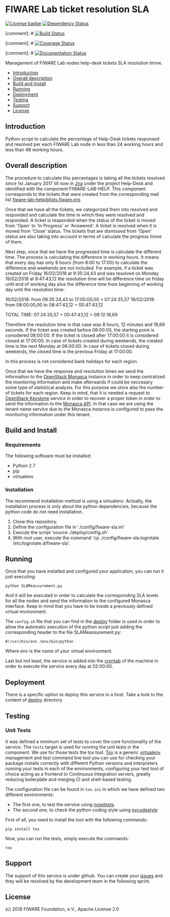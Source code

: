 # FIWARE Lab ticket resolution SLA

[![License badge](https://img.shields.io/badge/license-Apache_2.0-blue.svg)](https://opensource.org/licenses/Apache-2.0)
[![Dependency Status](https://gemnasium.com/badges/github.com/flopezag/fiware-sla.svg)](https://gemnasium.com/github.com/flopezag/fiware-sla)

[comment]: # [![Build Status](https://travis-ci.org/flopezag/fiware-user-creation.svg?branch=master)](https://travis-ci.org/flopezag/fiware-user-creation)

[comment]: # [![Coverage Status](https://coveralls.io/repos/github/flopezag/fiware-user-creation/badge.svg)](https://coveralls.io/github/flopezag/fiware-user-creation)

[comment]: # [![Documentation Status](https://readthedocs.org/projects/fiware-user-creation/badge/?version=latest)](http://fiware-user-creation.readthedocs.io/en/latest/?badge=latest)

Management of FIWARE Lab nodes help-desk tickets SLA resolution timne.


* [Introduction](#introduction)
* [Overall description](#overall_description)
* [Build and Install](#build-and-install)
* [Running](#running)
* [Deployment](#deployment)
* [Testing](#testing)
* [Support](#support)
* [License](#license)


## Introduction

Python script to calculate the percentage of Help-Desk tickets responsed and resolved per each
FIWARE Lab node in less than 24 working hours and less than 48 working hours.


## Overall description

The procedure to calculate this percentages is taking all the tickets resolved 
since 1st January 2017 till now in [Jira](https://jira.fiware.org) under the 
project Help-Desk and identified with the component FIWARE-LAB-HELP. This component 
corresponds to the tickets that were created from the corresponding mail list 
fiware-lab-help@lists.fiware.org.

Once that we have all the tickets, we categorized them into resolved and responded 
and calculate the time in which they were resolved and responded. A ticket is responded 
when the status of the ticket is moved from 'Open' to 'In Progress' or 'Answered'. A 
ticket is resolved when it is moved from 'Close' status. The tickets that are dismissed 
from 'Open' status are also taking into account in terms of calculate the progress timne 
of them.

Next step, once that we have the progressed time is calculate the different time. The process 
is calculating the difference in working hours. It means that every day has only 9 hours 
(from 8:00 to 17:00) to calculate the difference and weekends are not included. For example, if 
a ticket was created on Friday 16/02/2018 at 9:35:24,43 and was resolved on Monday 19/02/2018 
at 8:47:43,12 the resolution time will be difference time on friday until end of working day 
plus the difference time from beginning of working day until the resolution time:

16/02/2018: from 09:35:24,43 to 17:00:00,00 = 07:24:35,57
19/02/2018: from 08:00:00,00 to 08:47:43,12 = 00:47:43,12

TOTAL TIME: 07:24:35,57 + 00:47:43,12 = 08:12:18,69

Therefore the resolution time in that case was 8 hours, 12 minutes and 18,69 seconds. If the 
ticket was created before 08:00:00, the starting point is considered 08:00:00. If the ticket is 
closed after 17:00:00 it is considered closed at 17:00:00. In case of tickets created during 
weekends, the created time is the next Monday at 08:00:00. In case of tickets closed during 
weekends, the closed time is the previous Friday at 17:00:00.

In this process is not considered bank holidays for each region.

Once that we have the response and resolution times we send the information to the 
[OpenStack Monasca](https://wiki.openstack.org/wiki/Monasca) instance in order to keep centralized 
the monitoring information and make afterwards if could be neccesary some type of statistical 
analysis. For this purpose we store also the number of tickets for each region. Keep in mind, 
that it is needed a request to [OpenStack Keystone](https://wiki.openstack.org/wiki/Keystone) 
service in order to recover a proper token in order to send the information to the [Monasca API](https://github.com/openstack/monasca-api/blob/master/docs/monasca-api-spec.md). In that case we 
are using the tenant name service due to the Monasca instance is configured to pass the monitoring 
information under this tenant.


## Build and Install

### Requirements

The following software must be installed:

* Python 2.7
* pip
* virtualenv


### Installation

The recommend installation method is using a virtualenv. Actually, the
installation process is only about the python dependencies, because the python
code do not need installation.

1. Clone this repository.
1. Define the configuration file in './config/fiware-sla.ini'
1. Execute the script 'source ./deploy/config.sh'.
1. With root user, execute the command 'cp ./config/fiware-sla.logrotate /etc/logrotate.d/fiware-sla'.


## Running

Once that you have installed and configured your application, you can run it
just executing:

    python SLAMeassurement.py

And it will be executed in order to calculate the corresponding SLA levels for all the nodes and 
send the information to the configured Monasca interface. Keep in mind that you have to be inside 
a previously defined virtual environment.

The ``config.sh`` file that you can find in the [deploy](deploy) folder is used in order to allow 
the automatic execution of the python script just adding the corresponding header to the file 
SLAMeassurement.py:

    #!/usr/bin/env /env/bin/python

Where env is the name of your virtual environment. 

Last but not least, the service is added into the 
[crontab](https://manpages.debian.org/jessie/cron/crontab.5.en.html) of the machine in order to 
execute the service every day at 02:00:00.


## Deployment

There is a specific option to deploy this service in a host. Take a look to 
the content of [deploy](deploy/README.md) directory


## Testing

### Unit Tests

It was defined a minimum set of tests to cover the core functionality of the 
service. The ``tests`` target is used for running the unit tests in the 
component. We use for those tests the tox tool. 
[Tox](https://tox.readthedocs.io/en/latest/) is a generic 
[virtualenv](https://pypi.python.org/pypi/virtualenv) management and test 
command line tool you can use for checking your package installs correctly 
with different Python versions and interpreters running your tests in each 
of the environments, configuring your test tool of choice acting as a 
frontend to Continuous Integration servers, greatly reducing boilerplate and 
merging CI and shell-based testing.

The configuration file can be found in ``tox.ini`` in which we have defined two 
different environments:

* The first one, to test the service using [nosetests](http://nose.readthedocs.io/en/latest/).
* The second one, to check the python coding style using [pycodestyle](https://pycodestyle.readthedocs.io/en/latest/)

First of all, you need to install the tool with the following commands:

    pip install tox

Now, you can run the tests, simply execute the commands:

    tox


## Support

The support of this service is under github. You can create your [issues](https://github.com/flopezag/fiware-sla/issues/new)
and they will be resolved by the development team in the following sprint.


## License

\(c) 2018 FIWARE Foundation, e.V., Apache License 2.0
